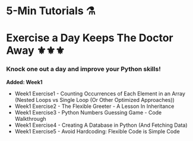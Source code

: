 # 5-Min Tutorials ⚗️
# Exercise a Day Keeps The Doctor Away ⚜️⚜️⚜️

### Knock one out a day and improve your Python skills!


  
**Added: Week1**   
- Week1 Exercise1 - Counting Occurrences of Each Element in an Array (Nested Loops vs Single Loop (Or Other Optimized Approaches))
- Week1 Exercise2 - The Flexible Greeter - A Lesson In Inheritance
- Week1 Exercise3 - Python Numbers Guessing Game - Code Walkthrough
- Week1 Exercise4 - Creating A Database in Python (And Fetching Data)
- Week1 Exercise5 - Avoid Hardcoding: Flexible Code is Simple Code
